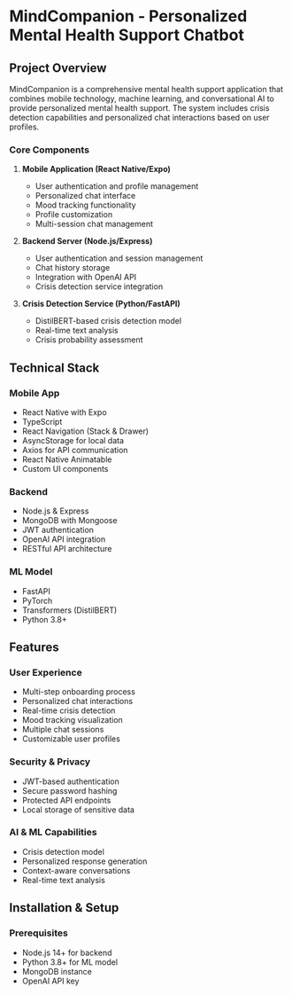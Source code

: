 # MindCompanion - Personalized Mental Health Support Chatbot

## Project Overview
MindCompanion is a comprehensive mental health support application that combines mobile technology, machine learning, and conversational AI to provide personalized mental health support. The system includes crisis detection capabilities and personalized chat interactions based on user profiles.

### Core Components

1. **Mobile Application (React Native/Expo)**
   - User authentication and profile management
   - Personalized chat interface
   - Mood tracking functionality
   - Profile customization
   - Multi-session chat management

2. **Backend Server (Node.js/Express)**
   - User authentication and session management
   - Chat history storage
   - Integration with OpenAI API
   - Crisis detection service integration

3. **Crisis Detection Service (Python/FastAPI)**
   - DistilBERT-based crisis detection model
   - Real-time text analysis
   - Crisis probability assessment

## Technical Stack

### Mobile App
- React Native with Expo
- TypeScript
- React Navigation (Stack & Drawer)
- AsyncStorage for local data
- Axios for API communication
- React Native Animatable
- Custom UI components

### Backend
- Node.js & Express
- MongoDB with Mongoose
- JWT authentication
- OpenAI API integration
- RESTful API architecture

### ML Model
- FastAPI
- PyTorch
- Transformers (DistilBERT)
- Python 3.8+

## Features

### User Experience
- Multi-step onboarding process
- Personalized chat interactions
- Real-time crisis detection
- Mood tracking visualization
- Multiple chat sessions
- Customizable user profiles

### Security & Privacy
- JWT-based authentication
- Secure password hashing
- Protected API endpoints
- Local storage of sensitive data

### AI & ML Capabilities
- Crisis detection model
- Personalized response generation
- Context-aware conversations
- Real-time text analysis

## Installation & Setup

### Prerequisites

- Node.js 14+ for backend
- Python 3.8+ for ML model
- MongoDB instance
- OpenAI API key
